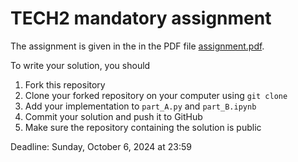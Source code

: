 # TECH2 mandatory assignment

The assignment is given in the in the PDF file [assignment.pdf](assignment.pdf).

To write your solution, you should

1. Fork this repository
2. Clone your forked repository on your computer using `git clone`
4. Add your implementation to `part_A.py` and `part_B.ipynb`
5. Commit your solution and push it to GitHub
6. Make sure the repository containing the solution is public

Deadline: Sunday, October 6, 2024 at 23:59

